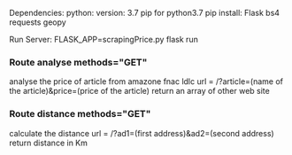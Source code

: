 Dependencies:
	python: version: 3.7
	pip for python3.7
	pip install: Flask bs4 requests geopy

Run Server:
	FLASK_APP=scrapingPrice.py flask run

### Route analyse methods="GET"
analyse the price of article from amazone fnac ldlc
url = /?article=(name of the article)&price=(price of the article)
return an array of other web site

### Route distance methods="GET"
calculate the distance
url = /?ad1=(first address)&ad2=(second address)
return distance in Km
